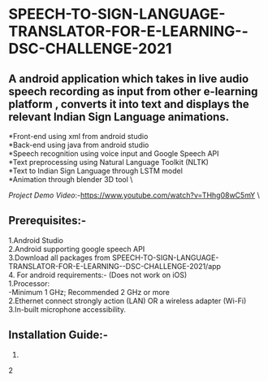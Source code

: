 # SPEECH-TO-SIGN-LANGUAGE-TRANSLATOR-FOR-E-LEARNING--DSC-CHALLENGE-2021
## A android  application which takes in live audio speech recording as input from other e-learning  platform , converts it into text and displays the relevant Indian  Sign Language animations.
 
 
   *Front-end using xml from android studio \
   *Back-end using java from android studio \
   *Speech recognition using voice input and Google Speech API \
   *Text preprocessing using Natural Language Toolkit (NLTK) \
   *Text to Indian Sign Language through LSTM model \
   *Animation through blender 3D tool \
   
   *Project Demo Video*:-https://www.youtube.com/watch?v=THhg08wC5mY \
   
   ## Prerequisites:-
   
   1.Android Studio\
   2.Android supporting google speech API\
   3.Download all packages from SPEECH-TO-SIGN-LANGUAGE-TRANSLATOR-FOR-E-LEARNING--DSC-CHALLENGE-2021/app \
   4. For android requirements:- (Does not work on iOS) \
      1.Processor: \
         -Minimum 1 GHz; Recommended 2 GHz or more \
      2.Ethernet connect strongly action (LAN) OR a wireless adapter (Wi-Fi) \
      3.In-built microphone accessibility. 
      
  ## Installation Guide:-
  1.
  2
  
   
      
      
   
   
